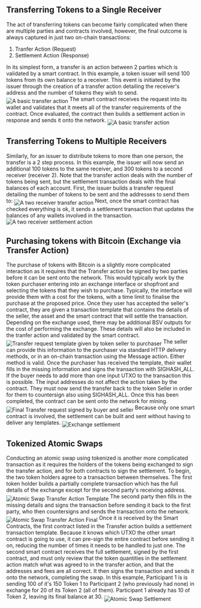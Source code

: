 ## Transferring Tokens to a Single Receiver

The act of transferring tokens can become fairly complicated when there are multiple parties and contracts involved, however, the final outcome is always captured in just two on-chain transactions:

1. Tranfer Action (Request)
2. Settlement Action (Response)

In its simplest form, a transfer is an action between 2 parties which is validated by a smart contract.
In this example, a token issuer will send 100 tokens from its own balance to a receiver. This event is initiated by the issuer through the creation of a transfer action detailing the receiver's address and the number of tokens they wish to send.
<img src="https://raw.githubusercontent.com/tokenized/docs/master/images/basic-transfer-example.svg?sanitize=true" alt="A basic transfer action" align="middle">
The smart contract receives the request into its wallet and validates that it meets all of the transfer requirements of the contract. Once evaluated, the contract then builds a settlement action in response and sends it onto the network.
<img src="https://raw.githubusercontent.com/tokenized/docs/master/images/basic-settlement-example.svg?sanitize=true" alt="A basic transfer action" align="middle">

## Transferring Tokens to Multiple Receivers
Similarly, for an issuer to distribute tokens to more than one person, the transfer is a 2 step process. 
In this example, the issuer will now send an additional 100 tokens to the same receiver, and 300 tokens to a second receiver (receiver 2).
Note that the transfer action deals with the number of tokens being sent, but the settlement transaction deals with the final balances of each account.
First, the issuer builds a transfer request detailing the number of tokens to be sent and the addresses to send them to:
<img src="https://raw.githubusercontent.com/tokenized/docs/master/images/two-receiver-transfer-example.svg?sanitize=true" alt="A two receiver transfer action" align="middle">
Next, once the smart contract has checked everything is ok, it sends a settlement transaction that updates the balances of any wallets involved in the transaction.
<img src="https://raw.githubusercontent.com/tokenized/docs/master/images/two-receiver-settlement-example.svg?sanitize=true" alt="A two receiver settlement action" align="middle">

## Purchasing tokens with Bitcoin (Exchange via Transfer Action)
The purchase of tokens with Bitcoin is a slightly more complicated interaction as it requires that the Transfer action be signed by two parties before it can be sent onto the network.
This would typically work by the token purchaser entering into an exchange interface or shopfront and selecting the tokens that they wish to purchase. Typically, the interface will provide them with a cost for the tokens, with a time limit to finalise the purchase at the proposed price.
Once they user has accepted the seller's contract, they are given a transaction template that contains the details of the seller, the asset and the smart contract that will settle the transaction.
Depending on the exchange used, there may be additional BSV outputs for the cost of performing the exchange. These details will also be included in the tranfer action and validated by the smart contract.
<img src="https://raw.githubusercontent.com/tokenized/docs/master/images/exchange-transfer-example-template.svg?sanitize=true" alt="Transfer request template given by token seller to purchaser" align="middle">
The seller can provide this information to the purchaser via standard HTTP delivery methods, or in an on-chain transaction using the Message action. Either method is valid.
Once the purchaser has received the template, their wallet fills in the missing information and signs the transaction with SIGHASH_ALL. If the buyer needs to add more than one input UTXO to the transaction this is possible. The input addresses do not affect the action taken by the contract. 
They must now send the transfer back to the token Seller in order for them to countersign also using SIGHASH_ALL. Once this has been completed, the contract can be sent onto the network for mining.
<img src="https://raw.githubusercontent.com/tokenized/docs/master/images/exchange-transfer-example-final.svg?sanitize=true" alt="Final Transfer request signed by buyer and seller" align="middle">
Because only one smart contract is involved, the settlement can be built and sent without having to deliver any templates.
<img src="https://raw.githubusercontent.com/tokenized/docs/master/images/exchange-settlement-example-final.svg?sanitize=true" alt="Exchange settlement" align="middle">

## Tokenized Atomic Swaps
Conducting an atomic swap using tokenized is another more complicated transaction as it requires the holders of the tokens being exchanged to sign the transfer action, and for both contracts to sign the settlement.
To begin, the two token holders agree to a transaction between themselves. The first token holder builds a partially complete transaction which has the full details of the exchange except for the second party's receiving address.
<img src="https://raw.githubusercontent.com/tokenized/docs/master/images/atomic-swap-transfer-template.svg?sanitize=true" alt="Atomic Swap Transfer Action Template" align="middle">
The second party then fills in the missing details and signs the transaction before sending it back to the first party, who then countersigns and sends the transaction onto the network.
<img src="https://raw.githubusercontent.com/tokenized/docs/master/images/atomic-swap-transfer-final.svg?sanitize=true" alt="Atomic Swap Transfer Action Final" align="middle">
Once it is received by the Smart Contracts, the first contract listed in the Transfer action builds a settlement transaction template. Because it knows which UTXO the other smart contract is going to use, it can pre-sign the entire contract before sending it on, reducing the number of times it needs to be handled to just one. The second smart contract receives the full settlement, signed by the first contract, and must only review that the token quantities in the settlement action match what was agreed to in the transfer action, and that the addresses and fees are all correct. It then signs the transaction and sends it onto the network, completing the swap.
In this example, Participant 1 is is sending 100 of it's 150 Token 1 to Participant 2 (who previously had none) in exchange for 20 of its Token 2 (all of them). Participant 1 already has 10 of Token 2, leaving its final balance at 30.
<img src="https://raw.githubusercontent.com/tokenized/docs/master/images/atomic-swap-settlement.svg?sanitize=true" alt="Atomic Swap Settlement" align="middle">


